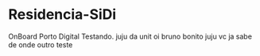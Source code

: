 # Residencia-SiDi
 OnBoard Porto Digital 
Testando. 
juju da unit oi
bruno bonito
juju vc ja sabe de onde
outro teste
